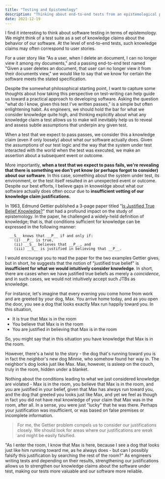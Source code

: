 ```yaml
---
title: "Testing and Epistemology"
description: "Thinking about end-to-end tests from an epistemological perspective"
date: 2021-12-19
---
```


I find it interesting to think about software testing in terms of epistemology.
We might think of a test suite as a set of knowledge claims about the behavior of our software.
At the level of end-to-end tests, such knowledge claims may often correspond to user stories.

For a user story like "As a user, when I delete an document, I can no longer view it among my documents,"
and a passing end-to-end test named "Given a user deletes an document, that user can no longer view it from their documents view,"
we would like to say that we know for certain the software meets the stated specification.

Despite the somewhat philosophical starting point, I want to capture some thoughts about how taking this perspective on
test-writing can help guide us toward a practical approach to developing software. Asking the question "what do I know, given
this test I've written passes," is a simple but often enlightening habit.  As engineers, we should hold the bar for what we
consider knowledge quite high, and thinking explicitly about what any knowledge claim a test allows us to make will
inevitably help us to reveal and assess subtle assumptions that underpin any given test.

When a test that we expect to pass passes, we consider this a knowledge claim (even if only loosely) about what our
software actually does. Given the assumptions of our test logic and the way that the system under test interacted
with the world when the test was executed, we make an assertion about a subsequent event or outcome.

More importantly, __when a test that we expect to pass fails, we're revealing that there is something we don't yet know
(or perhaps forgot to consider) about our software__. In this case, something about the system under test, its environment,
or the test itself resulted in an unexpected event or outcome.  Despite our best efforts, I believe gaps in knoweldge about
what our software actually does often occur due to __insufficient vetting of our knowledge claim justifications.__

In 1963, Edmund Gettier published a 3-page paper titled
"[Is Justified True Belief Knowledge?](https://web.archive.org/web/20180128081456/http://philosophyfaculty.ucsd.edu:80/faculty/rarneson/Courses/gettierphilreading.pdf)"
that had a profound impact on the study of epistemology.  In the paper, he challenged a widely-held definition of knowledge;
that is, that conditions sufficient for knowledge can be expressed in the following manner:

```
  __S__ knows that __P__ if and only if:
    (i) __P__ is true,
    (ii) __S__ believes that __P__, and
    (iii) __S__ is justified in believing that __P__.
```

I would encourage you to read the paper for the two examples Gettier gives, but in short, he suggests that the notion
of "justified true belief" is __insufficient for what we would intuitively consider knowledge__.  In short, there are cases
when we have justified true beliefs as merely a _coincidence_, and in such cases, we would not intuitively accept such JTBs as knowledge.

For instance, let's imagine that every evening you come home from work and are greeted by your dog, Max.
You arrive home today, and as you open the door, you see a dog that looks exactly Max run happily toward you.  In this situation,

- It is true that Max is in the room
- You believe that Max is in the room
- You are justified in believing that Max is in the room

So, you might say that in this situation you have knowledge that Max is in the room.

However, there's a twist to the story - the dog that's running toward you is in
fact the neighbor's new dog Minnie, who somehow found her way in.  The neighbor's dog
looks just like Max.  Max, however, is asleep on the couch, truly in the room,
hidden under a blanket.

Nothing about the conditions leading to what we just considered knowledge are
violated - Max is in the room, you believe that Max is in the room, and you are
justified in your belief, given that Max has always run toward you, and the dog
that greeted you looks just like Max, and yet we feel as though in fact you did
not have real knowledge of your claim that Max was in the room, after all.
In a sense, you were just "lucky" that he was there.  Perhaps your justification
was insufficient, or was based on false premises or incomplete information.

> For me, the Gettier problem compels us to consider our justifications closely.
> We should look for areas where our justifications are weak and might be easily falsified.

"As I enter the room, I know that Max is here, because I see a dog that looks just like him
running toward me, as he always does - but can I possibly falsify this justification by
searching the rest of the room?" As engineers writing tests and depending on their results,
strengthening our justifications allows us to strengthen our knowledge claims about the software under
test, making our tests more valuable and our software more reliable.
